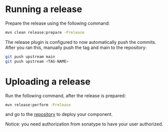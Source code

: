 # Running a release

Prepare the release using the following command:

```sh
mvn clean release:prepare -Prelease
```

The release plugin is configured to now automatically push the commits.
After you ran this, manually push the tag and main to the repository:

```sh
git push upstream main
git push upstream <TAG-NAME>
```

# Uploading a release

Run the following command, after the release is prepared:


```sh
mvn release:perform -Prelease
```


and go to the [repository](https://s01.oss.sonatype.org/) to deploy your component.


Notice: you need authorization from sonatype to have your user authorized.
